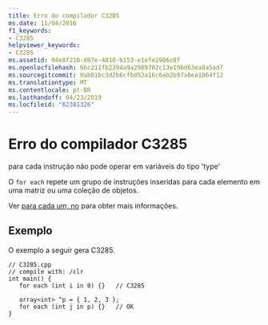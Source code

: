 ```yaml
---
title: Erro do compilador C3285
ms.date: 11/04/2016
f1_keywords:
- C3285
helpviewer_keywords:
- C3285
ms.assetid: 04e8f210-d67e-4810-b153-e1efe2986c8f
ms.openlocfilehash: 6bc211fb2394a9a2989702c13e19bd63ea8a5ad7
ms.sourcegitcommit: 0ab61bc3d2b6cfbd52a16c6ab2b97a8ea1864f12
ms.translationtype: MT
ms.contentlocale: pt-BR
ms.lasthandoff: 04/23/2019
ms.locfileid: "62381326"
---
```

# <a name="compiler-error-c3285"></a>Erro do compilador C3285

para cada instrução não pode operar em variáveis do tipo 'type'

O `for each` repete um grupo de instruções inseridas para cada elemento em uma matriz ou uma coleção de objetos.

Ver [para cada um, no](../../dotnet/for-each-in.md) para obter mais informações.

## <a name="example"></a>Exemplo

O exemplo a seguir gera C3285.

```
// C3285.cpp
// compile with: /clr
int main() {
   for each (int i in 0) {}   // C3285

   array<int> ^p = { 1, 2, 3 };
   for each (int j in p) {}   // OK
}
```